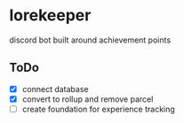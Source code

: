 # lorekeeper

discord bot built around achievement points

## ToDo

- [x] connect database
- [x] convert to rollup and remove parcel
- [ ] create foundation for experience tracking
